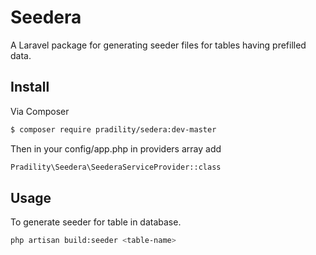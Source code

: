 # Seedera

A Laravel package for generating seeder files for tables having prefilled data.


## Install

Via Composer

``` bash
$ composer require pradility/sedera:dev-master
```

Then in your config/app.php in providers array add

``` bash
Pradility\Seedera\SeederaServiceProvider::class
```

## Usage

To generate seeder for table in database.

``` bash
php artisan build:seeder <table-name>
```
